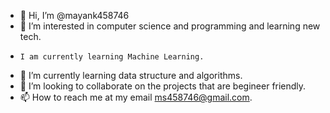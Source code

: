 - 👋 Hi, I’m @mayank458746
- 👀 I’m interested in computer science and programming and learning new tech.
-     I am currently learning Machine Learning.
- 🌱 I’m currently learning data structure and algorithms.
- 💞️ I’m looking to collaborate on the projects that are begineer friendly.
- 📫 How to reach me at my email ms458746@gmail.com.

<!---
mayank458746/mayank458746 is a ✨ special ✨ repository because its `README.md` (this file) appears on your GitHub profile.
You can click the Preview link to take a look at your changes.
--->
